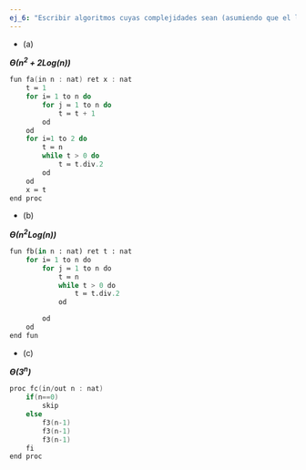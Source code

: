 ```yaml
---
ej_6: "Escribir algoritmos cuyas complejidades sean (asumiendo que el lenguaje no tiene multiplicaciones ni logaritmos, o sea que no podes escribir for i:= 1 to n2 + 2 log n do . . . od:"
---
```


- (a)

***Ө(n<sup>2</sup> + 2Log(n))***

```C
fun fa(in n : nat) ret x : nat
    t ≔ 1  
    for i≔ 1 to n do  
        for j ≔ 1 to n do  
            t ≔ t + 1  
        od  
    od  
    for i≔1 to 2 do  
        t ≔ n  
        while t > 0 do   
            t ≔ t.div.2  
        od  
    od 
    x ≔ t
end proc
```

- (b)

***Ө(n<sup>2</sup>Log(n))***

```py
fun fb(in n : nat) ret t : nat
	for i≔ 1 to n do
		for j ≔ 1 to n do
			t ≔ n
			while t > 0 do 
				t ≔ t.div.2
			od

		od
	od
end fun
```

- (c)

***Ө(3<sup>n</sup>)***

```C
proc fc(in/out n : nat)  
    if(n==0)  
        skip  
    else  
        f3(n-1)  
        f3(n-1)  
        f3(n-1)  
    fi  
end proc
```
